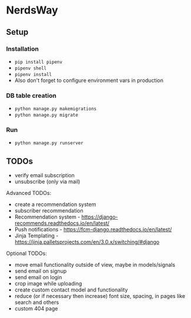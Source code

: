 # NerdsWay


## Setup
### Installation
 - `pip install pipenv`
 - `pipenv shell`
 - `pipenv install`
 - Also don't forget to configure environment vars in production

### DB table creation
 - `python manage.py makemigrations`
 - `python manage.py migrate`

### Run
 - `python manage.py runserver`


## TODOs
 - verify email subscription
 - unsubscribe (only via mail)

 Advanced TODOs:
 - create a recommendation system
 - subscriber recommendation
 - Recommendation system - https://django-recommends.readthedocs.io/en/latest/
 - Push notifications - https://fcm-django.readthedocs.io/en/latest/
 - Jinja Templating - https://jinja.palletsprojects.com/en/3.0.x/switching/#django

 Optional TODOs:
 - move email functionality outside of view, maybe in models/signals
 - send email on signup
 - send email on login
 - crop image while uploading
 - create custom contact model and functionality
 - reduce (or if necessary then increase) font size, spacing, in pages like search and others
 - custom 404 page